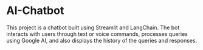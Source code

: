# AI-Chatbot

This project is a chatbot built using Streamlit and LangChain. 
The bot interacts with users through text or voice commands, processes queries using Google AI, and also displays the history of the queries and responses.
